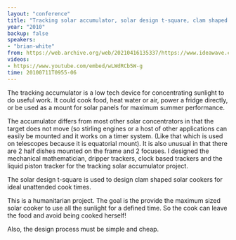 ```yaml
---
layout: "conference"
title: "Tracking solar accumulator, solar design t-square, clam shaped solar cookers"
year: "2010"
backup: false
speakers:
- "brian-white"
from: https://web.archive.org/web/20210416135337/https://www.ideawave.ca/the-conference/tracking-solar-accumulator-solar-design-t-square-clam-shaped-solar-cookers
videos:
- https://www.youtube.com/embed/wLWdRCb5W-g
time: 20100711T0955-06
---
```


The tracking accumulator is a low tech device for concentrating sunlight to do
useful work. It could cook food, heat water or air, power a fridge directly,
or be used as a mount for solar panels for maximum summer performance.  

The accumulator differs from most other solar concentrators in that the target
does not move (so stirling engines or a host of other applications can easily
be mounted and it works on a timer system. (Like that which is used on
telescopes because it is equatorial mount). It is also unusual in that there
are 2 half dishes mounted on the frame and 2 focuses. I designed the
mechanical mathematician, dripper trackers, clock based trackers and the
liquid piston tracker for the tracking solar accumulator project.  

The solar design t-square is used to design clam shaped solar cookers for
ideal unattended cook times.  

This is a humanitarian project. The goal is the provide the maximum sized
solar cooker to use all the sunlight for a defined time. So the cook can leave
the food and avoid being cooked herself!  

Also, the design process must be simple and cheap.
